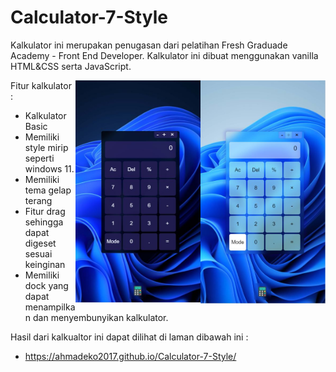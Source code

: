 # Calculator-7-Style

Kalkulator ini merupakan penugasan dari pelatihan Fresh Graduade Academy - Front End Developer. Kalkulator ini dibuat menggunakan vanilla HTML&CSS serta JavaScript. 


<img src="README/w11-light.JPG" alt="Tampilan Kalkukator Light" align="right" style="width:200px; display: block;" />
<img src="README/w11-dark.JPG" alt="Tampilan Kalkukator Dark" align="right" style="width:200px; display: block;" />

Fitur kalkulator :
- Kalkulator Basic
- Memiliki style mirip seperti windows 11.
- Memiliki tema gelap terang
- Fitur drag sehingga dapat digeset sesuai keinginan
- Memiliki dock yang dapat menampilkan dan menyembunyikan kalkulator.

Hasil dari kalkualtor ini dapat dilihat di laman dibawah ini :
- https://ahmadeko2017.github.io/Calculator-7-Style/
